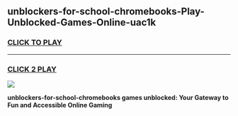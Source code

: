 
## unblockers-for-school-chromebooks-Play-Unblocked-Games-Online-uac1k
<h3>
<a href="https://premium76.site?title=unblockers-for-school-chromebooks&ref=25A">CLICK TO PLAY</a></h3>
<hr>

<h3>
<a href="https://premium76.site?title=unblockers-for-school-chromebooks&ref=25A">CLICK 2 PLAY</a>
  
</h3>

<a href="https://premium76.site?title=unblockers-for-school-chromebooks&ref=25A"><img src="https://clearcache.store/games.png"></a>


**unblockers-for-school-chromebooks games unblocked: Your Gateway to Fun and Accessible Online Gaming**
